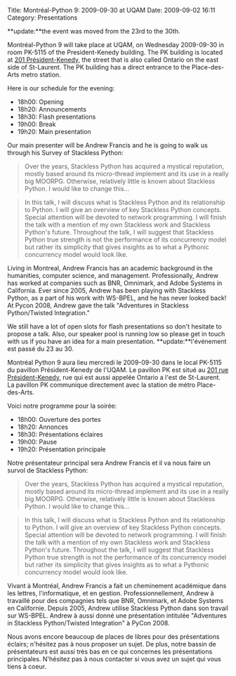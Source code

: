 Title: Montréal-Python 9: 2009-09-30 at UQAM
Date: 2009-09-02 16:11
Category: Presentations

<!--:en-->**update:**the event was moved from the 23rd to the 30th.

Montréal-Python 9 will take place at UQAM, on Wednesday 2009-09-30 in
room PK-5115 of the President-Kenedy building. The PK building is
located at [201 Président-Kenedy][], the street that is also called
Ontario on the east side of St-Laurent. The PK building has a direct
entrance to the Place-des-Arts metro station.

Here is our schedule for the evening:

-   18h00: Opening
-   18h20: Announcements
-   18h30: Flash presentations
-   19h00: Break
-   19h20: Main presentation

Our main presenter will be Andrew Francis and he is going to walk us
through his Survey of Stackless Python:

> </p>
> <p>
> Over the years, Stackless Python has acquired a mystical reputation,
> mostly based around its micro-thread implement and its use in a really
> big MOORPG. Otherwise, relatively little is known about Stackless
> Python. I would like to change this...

> </p>
> <p>
> In this talk, I will discuss what is Stackless Python and its
> relationship to Python. I will give an overview of key Stackless
> Python concepts. Special attention will be devoted to network
> programming. I will finish the talk with a mention of my own Stackless
> work and Stackless Python's future. Throughout the talk, I will
> suggest that Stackless Python true strength is not the performance of
> its concurrency model but rather its simplicity that gives insights as
> to what a Pythonic concurrency model would look like.

Living in Montreal, Andrew Francis has an academic background in the
humanities, computer science, and management. Professionally, Andrew has
worked at companies such as BNR, Omnimark, and Adobe Systems in
California. Ever since 2005, Andrew has been playing with Stackless
Python, as a part of his work with WS-BPEL, and he has never looked
back! At Pycon 2008, Andrew gave the talk "Adventures in Stackless
Python/Twisted Integration."

</p>
We still have a lot of open slots for flash presentations so don't
hesitate to propose a talk. Also, our speaker pool is running low so
please get in touch with us if you have an idea for a main presentation.

<!--:--><!--:fr-->**update:**l'événement est passé du 23 au 30.

Montréal Python 9 aura lieu mercredi le 2009-09-30 dans le local PK-5115
du pavillon Président-Kenedy de l'UQAM. Le pavillon PK est situé au [201
rue Président-Kenedy][201 Président-Kenedy], rue qui est aussi appelée
Ontario a l'est de St-Laurent. La pavillon PK communique directement
avec la station de métro Place-des-Arts.

Voici notre programme pour la soirée:

-   18h00: Ouverture des portes
-   18h20: Annonces
-   18h30: Présentations éclaires
-   19h00: Pause
-   19h20: Présentation principale

Notre présentateur principal sera Andrew Francis et il va nous faire un
survol de Stackless Python:

> </p>
> <p>
> Over the years, Stackless Python has acquired a mystical reputation,
> mostly based around its micro-thread implement and its use in a really
> big MOORPG. Otherwise, relatively little is known about Stackless
> Python. I would like to change this...

> </p>
> <p>
> In this talk, I will discuss what is Stackless Python and its
> relationship to Python. I will give an overview of key Stackless
> Python concepts. Special attention will be devoted to network
> programming. I will finish the talk with a mention of my own Stackless
> work and Stackless Python's future. Throughout the talk, I will
> suggest that Stackless Python true strength is not the performance of
> its concurrency model but rather its simplicity that gives insights as
> to what a Pythonic concurrency model would look like.

Vivant à Montréal, Andrew Francis a fait un cheminement académique dans
les lettres, l'informatique, et en gestion. Professionnellement, Andrew
à travaillé pour des compagnies tels que BNR, Omnimark, et Adobe Systems
en Californie. Depuis 2005, Andrew utilise Stackless Python dans son
travail sur WS-BPEL. Andrew à aussi donné une présentation intitulée
"Adventures in Stackless Python/Twisted Integration" à PyCon 2008.

</p>
Nous avons encore beaucoup de places de libres pour des présentations
éclairs; n'hésitez pas à nous proposer un sujet. De plus, notre bassin
de présentateurs est aussi très bas en ce qui concernes les
présentations principales. N'hésitez pas à nous contacter si vous avez
un sujet qui vous tiens à coeur.

<!--:-->

  [201 Président-Kenedy]: http://www.uqam.ca/campus/pavillons/pk.htm
